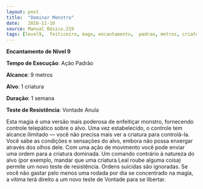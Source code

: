 ```yaml
---
layout: post
title:  "Dominar Monstro"
date:   2016-11-16
source: Manual Básico.219
tags: [level9,  feiticeiro, mago, encantamento,  padrao, metros, criatura, semana, vontade, anula]
---
```


**Encantamento de Nível 9**

**Tempo de Execução**: Ação Padrão

**Alcance**: 9 metros

**Alvo**: 1 criatura

**Duração**: 1 semana

**Teste de Resistência**: Vontade Anula

Esta magia é uma versão mais poderosa de enfeitiçar monstro, fornecendo controle telepático sobre o alvo. Uma vez estabelecido, o controle tem alcance ilimitado — você não precisa mais ver a criatura para controlá-la. Você sabe as condições e sensações do alvo, embora não possa enxergar  através dos olhos dele.
Com uma ação de movimento você pode enviar uma ordem para a criatura dominada. Um comando contrário à natureza do alvo (por exemplo, mandar que uma criatura Leal roube alguma coisa) permite um novo teste de resistência. Ordens suicidas são ignoradas. Se você não gastar pelo menos uma rodada por dia se concentrado na magia, a vítima terá direito a um novo teste de Vontade para se libertar.
